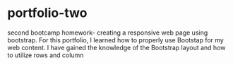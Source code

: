 # portfolio-two
second bootcamp homework- creating a responsive web page using bootstrap.
For this portfolio, I learned how to properly use Bootstap for my web content. I have gained the knowledge of the Bootstrap layout and how to utilize rows and column
